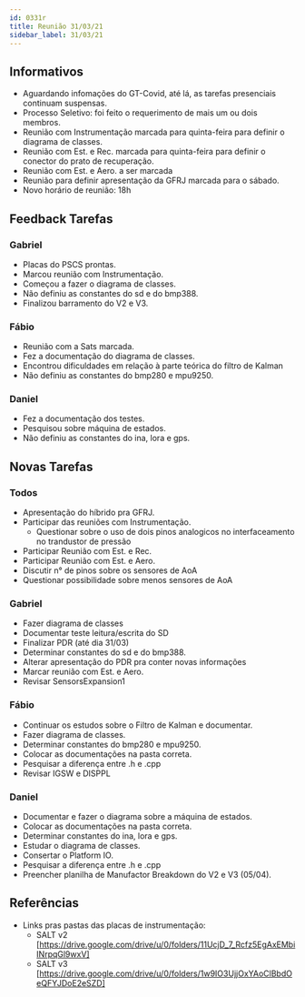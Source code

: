 ```yaml
---
id: 0331r
title: Reunião 31/03/21
sidebar_label: 31/03/21
---
```


## Informativos
- Aguardando infomações do GT-Covid, até lá, as tarefas presenciais continuam suspensas.
- Processo Seletivo: foi feito o requerimento de mais um ou dois membros.
- Reunião com Instrumentação marcada para quinta-feira para definir o diagrama de classes.
- Reunião com Est. e Rec. marcada para quinta-feira para definir o conector do prato de recuperação.
- Reunião com Est. e Aero. a ser marcada
- Reunião para definir apresentação da GFRJ marcada para o sábado.
- Novo horário de reunião: 18h


## Feedback Tarefas
### Gabriel
- Placas do PSCS prontas.
- Marcou reunião com Instrumentação.
- Começou a fazer o diagrama de classes.
- Não definiu as constantes do sd e do bmp388.
- Finalizou barramento do V2 e V3.

### Fábio
- Reunião com a Sats marcada.
- Fez a documentação do diagrama de classes.
- Encontrou dificuldades em relação à parte teórica do filtro de Kalman
- Não definiu as constantes do bmp280 e mpu9250.

### Daniel
- Fez a documentação dos testes.
- Pesquisou sobre máquina de estados.
- Não definiu as constantes do ina, lora e gps.

## Novas Tarefas
### Todos
- Apresentação do híbrido pra GFRJ.
- Participar das reuniões com Instrumentação.
    - Questionar sobre o uso de dois pinos analogicos no interfaceamento no trandustor de pressão
- Participar Reunião com Est. e Rec.
- Participar Reunião com Est. e Aero.
- Discutir n° de pinos sobre os sensores de AoA
- Questionar possibilidade sobre menos sensores de AoA

### Gabriel
- Fazer diagrama de classes
- Documentar teste leitura/escrita do SD
- Finalizar PDR (até dia 31/03)
- Determinar constantes do sd e do bmp388.
- Alterar apresentação do PDR pra conter novas informações
- Marcar reunião com Est. e Aero.
- Revisar SensorsExpansion1

### Fábio
- Continuar os estudos sobre o Filtro de Kalman e documentar.
- Fazer diagrama de classes.
- Determinar constantes do bmp280 e mpu9250.
- Colocar as documentações na pasta correta.
- Pesquisar a diferença entre .h e .cpp
- Revisar IGSW e DISPPL

### Daniel
- Documentar e fazer o diagrama sobre a máquina de estados.
- Colocar as documentações na pasta correta.
- Determinar constantes do ina, lora e gps.
- Estudar o diagrama de classes.
- Consertar o Platform IO.
- Pesquisar a diferença entre .h e .cpp
- Preencher planilha de Manufactor Breakdown do V2 e V3 (05/04).

## Referências
- Links pras pastas das placas de instrumentação:
    - SALT v2 [https://drive.google.com/drive/u/0/folders/11UcjD_7_Rcfz5EgAxEMbiINrpqGl9wxV]
    - SALT v3 [https://drive.google.com/drive/u/0/folders/1w9IO3UjjOxYAoClBbdOeQFYJDoE2eSZD]
